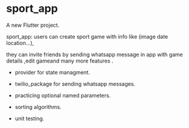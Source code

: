 # sport_app

A new Flutter project.

sport_app: users can create sport game with info like (image date location...),

they can invite friends by sending whatsapp message in app with game details ,edit gameand many more features .

* provider for state managment.

* twilio_package for sending whatsapp messages.
 
* practicing optional named parameters.

* sorting algorithms.

* unit testing.

